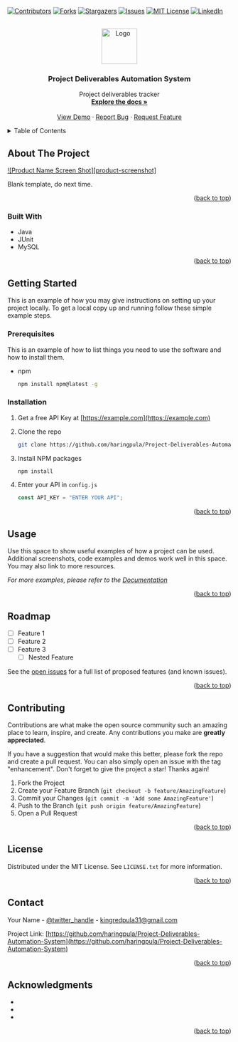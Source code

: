 <a name="readme-top"></a>

<!--
*** Thanks for checking out the Best-README-Template. If you have a suggestion
*** that would make this better, please fork the repo and create a pull request
*** or simply open an issue with the tag "enhancement".
*** Don't forget to give the project a star!
*** Thanks again! Now go create something AMAZING! :D
-->

<!-- PROJECT SHIELDS -->
<!--
*** I'm using markdown "reference style" links for readability.
*** Reference links are enclosed in brackets [ ] instead of parentheses ( ).
*** See the bottom of this document for the declaration of the reference variables
*** for contributors-url, forks-url, etc. This is an optional, concise syntax you may use.
*** https://www.markdownguide.org/basic-syntax/#reference-style-links
-->

[![Contributors][contributors-shield]][contributors-url]
[![Forks][forks-shield]][forks-url]
[![Stargazers][stars-shield]][stars-url]
[![Issues][issues-shield]][issues-url]
[![MIT License][license-shield]][license-url]
[![LinkedIn][linkedin-shield]][linkedin-url]

<!-- TODO: PROJECT LOGO -->
<br />
<div align="center">
  <a href="https://github.com/haringpula/Project-Deliverables-Automation-System">
    <img src="images/logo.png" alt="Logo" width="80" height="80">
  </a>

<h3 align="center">Project Deliverables Automation System</h3>

  <p align="center">
    Project deliverables tracker
    <br />
    <a href="https://github.com/haringpula/Project-Deliverables-Automation-System"><strong>Explore the docs »</strong></a>
    <br />
    <br />
    <a href="https://github.com/haringpula/Project-Deliverables-Automation-System">View Demo</a>
    ·
    <a href="https://github.com/haringpula/Project-Deliverables-Automation-System/issues">Report Bug</a>
    ·
    <a href="https://github.com/haringpula/Project-Deliverables-Automation-System/issues">Request Feature</a>
  </p>
</div>

<!-- TABLE OF CONTENTS -->
<details>
  <summary>Table of Contents</summary>
  <ol>
    <li>
      <a href="#about-the-project">About The Project</a>
      <ul>
        <li><a href="#built-with">Built With</a></li>
      </ul>
    </li>
    <li>
      <a href="#getting-started">Getting Started</a>
      <ul>
        <li><a href="#prerequisites">Prerequisites</a></li>
        <li><a href="#installation">Installation</a></li>
      </ul>
    </li>
    <li><a href="#usage">Usage</a></li>
    <li><a href="#roadmap">Roadmap</a></li>
    <li><a href="#contributing">Contributing</a></li>
    <li><a href="#license">License</a></li>
    <li><a href="#contact">Contact</a></li>
    <li><a href="#acknowledgments">Acknowledgments</a></li>
  </ol>
</details>

<!-- TODO: ABOUT THE PROJECT -->

## About The Project

[![Product Name Screen Shot][product-screenshot]](https://example.com)

Blank template, do next time.

<p align="right">(<a href="#readme-top">back to top</a>)</p>

### Built With

- Java
- JUnit
- MySQL

<p align="right">(<a href="#readme-top">back to top</a>)</p>

<!-- GETTING STARTED -->

## Getting Started

This is an example of how you may give instructions on setting up your project locally.
To get a local copy up and running follow these simple example steps.

### Prerequisites

This is an example of how to list things you need to use the software and how to install them.

- npm

  ```sh
  npm install npm@latest -g
  ```

### Installation

1. Get a free API Key at [https://example.com](https://example.com)
2. Clone the repo

   ```sh
   git clone https://github.com/haringpula/Project-Deliverables-Automation-System.git
   ```

3. Install NPM packages

   ```sh
   npm install
   ```

4. Enter your API in `config.js`

   ```js
   const API_KEY = "ENTER YOUR API";
   ```

<p align="right">(<a href="#readme-top">back to top</a>)</p>

<!-- USAGE EXAMPLES -->

## Usage

Use this space to show useful examples of how a project can be used. Additional screenshots, code examples and demos work well in this space. You may also link to more resources.

_For more examples, please refer to the [Documentation](https://example.com)_

<p align="right">(<a href="#readme-top">back to top</a>)</p>

<!-- ROADMAP -->

## Roadmap

- [ ] Feature 1
- [ ] Feature 2
- [ ] Feature 3
  - [ ] Nested Feature

See the [open issues](https://github.com/haringpula/Project-Deliverables-Automation-System/issues) for a full list of proposed features (and known issues).

<p align="right">(<a href="#readme-top">back to top</a>)</p>

<!-- CONTRIBUTING -->

## Contributing

Contributions are what make the open source community such an amazing place to learn, inspire, and create. Any contributions you make are **greatly appreciated**.

If you have a suggestion that would make this better, please fork the repo and create a pull request. You can also simply open an issue with the tag "enhancement".
Don't forget to give the project a star! Thanks again!

1. Fork the Project
2. Create your Feature Branch (`git checkout -b feature/AmazingFeature`)
3. Commit your Changes (`git commit -m 'Add some AmazingFeature'`)
4. Push to the Branch (`git push origin feature/AmazingFeature`)
5. Open a Pull Request

<p align="right">(<a href="#readme-top">back to top</a>)</p>

<!-- LICENSE -->

## License

Distributed under the MIT License. See `LICENSE.txt` for more information.

<p align="right">(<a href="#readme-top">back to top</a>)</p>

<!-- CONTACT -->

## Contact

Your Name - [@twitter_handle](https://twitter.com/twitter_handle) - kingredpula31@gmail.com

Project Link: [https://github.com/haringpula/Project-Deliverables-Automation-System](https://github.com/haringpula/Project-Deliverables-Automation-System)

<p align="right">(<a href="#readme-top">back to top</a>)</p>

<!-- ACKNOWLEDGMENTS -->

## Acknowledgments

- []()
- []()
- []()

<p align="right">(<a href="#readme-top">back to top</a>)</p>

<!-- MARKDOWN LINKS & IMAGES -->
<!-- https://www.markdownguide.org/basic-syntax/#reference-style-links -->

[contributors-shield]: https://img.shields.io/github/contributors/haringpula/Project-Deliverables-Automation-System.svg?style=for-the-badge
[contributors-url]: https://github.com/haringpula/Project-Deliverables-Automation-System/graphs/contributors
[forks-shield]: https://img.shields.io/github/forks/haringpula/Project-Deliverables-Automation-System.svg?style=for-the-badge
[forks-url]: https://github.com/haringpula/Project-Deliverables-Automation-System/network/members
[stars-shield]: https://img.shields.io/github/stars/haringpula/Project-Deliverables-Automation-System.svg?style=for-the-badge
[stars-url]: https://github.com/haringpula/Project-Deliverables-Automation-System/stargazers
[issues-shield]: https://img.shields.io/github/issues/haringpula/Project-Deliverables-Automation-System.svg?style=for-the-badge
[issues-url]: https://github.com/haringpula/Project-Deliverables-Automation-System/issues
[license-shield]: https://img.shields.io/github/license/haringpula/Project-Deliverables-Automation-System.svg?style=for-the-badge
[license-url]: https://github.com/haringpula/Project-Deliverables-Automation-System/blob/master/LICENSE.txt
[linkedin-shield]: https://img.shields.io/badge/-LinkedIn-black.svg?style=for-the-badge&logo=linkedin&colorB=555
[linkedin-url]: https://linkedin.com/in/king-red-sanchez
[next.js]: https://img.shields.io/badge/next.js-000000?style=for-the-badge&logo=nextdotjs&logoColor=white
[next-url]: https://nextjs.org/
[react.js]: https://img.shields.io/badge/React-20232A?style=for-the-badge&logo=react&logoColor=61DAFB
[react-url]: https://reactjs.org/
[vue.js]: https://img.shields.io/badge/Vue.js-35495E?style=for-the-badge&logo=vuedotjs&logoColor=4FC08D
[vue-url]: https://vuejs.org/
[angular.io]: https://img.shields.io/badge/Angular-DD0031?style=for-the-badge&logo=angular&logoColor=white
[angular-url]: https://angular.io/
[svelte.dev]: https://img.shields.io/badge/Svelte-4A4A55?style=for-the-badge&logo=svelte&logoColor=FF3E00
[svelte-url]: https://svelte.dev/
[laravel.com]: https://img.shields.io/badge/Laravel-FF2D20?style=for-the-badge&logo=laravel&logoColor=white
[laravel-url]: https://laravel.com
[bootstrap.com]: https://img.shields.io/badge/Bootstrap-563D7C?style=for-the-badge&logo=bootstrap&logoColor=white
[bootstrap-url]: https://getbootstrap.com
[jquery.com]: https://img.shields.io/badge/jQuery-0769AD?style=for-the-badge&logo=jquery&logoColor=white
[jquery-url]: https://jquery.com
